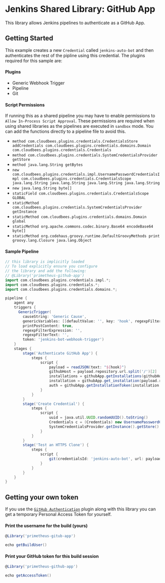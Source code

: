 # Jenkins Shared Library: GitHub App
This library allows Jenkins pipelines to authenticate as a GitHub App. 

## Getting Started
This example creates a new `Credential` called `jenkins-auto-bot` and then authenticates the rest of the pipline using this credential.  The plugins required for this sample are:

#### Plugins
- Generic Webhook Trigger
- Pipeline
- Git

#### Script Permissions
If running this as a shared pipeline you may have to enable permissions to `Allow In-Process Script Approval`. These permissions are required when using shared libraries as the pipelines are executed in `sandbox` mode. You can add the functions directly to a pipeline file to avoid this.
- `method com.cloudbees.plugins.credentials.CredentialsStore addCredentials com.cloudbees.plugins.credentials.domains.Domain com.cloudbees.plugins.credentials.Credentials`
- `method com.cloudbees.plugins.credentials.SystemCredentialsProvider getStore`
- `method java.lang.String getBytes`
- `new com.cloudbees.plugins.credentials.impl.UsernamePasswordCredentialsImpl com.cloudbees.plugins.credentials.CredentialsScope java.lang.String java.lang.String java.lang.String java.lang.String`
- `new java.lang.String byte[]`
- `staticField com.cloudbees.plugins.credentials.CredentialsScope GLOBAL`
- `staticMethod com.cloudbees.plugins.credentials.SystemCredentialsProvider getInstance`
- `staticMethod com.cloudbees.plugins.credentials.domains.Domain global`
- `staticMethod org.apache.commons.codec.binary.Base64 encodeBase64 byte[]`
- `staticMethod org.codehaus.groovy.runtime.DefaultGroovyMethods print groovy.lang.Closure java.lang.Object`

#### Sample Pipeline
```groovy
// this library is implicitly loaded
// To load explicitly ensure you configure
// the library and add the following:
// @Library('primetheus-github-app')
import com.cloudbees.plugins.credentials.impl.*;
import com.cloudbees.plugins.credentials.*;
import com.cloudbees.plugins.credentials.domains.*;

pipeline {
    agent any
    triggers {
      GenericTrigger(
        causeString: 'Generic Cause', 
        genericVariables: [[defaultValue: '', key: 'hook', regexpFilter: '', value: '$']], 
        printPostContent: true, 
        regexpFilterExpression: '', 
        regexpFilterText: '', 
        token: 'jenkins-bot-webhook-trigger')
    }
    stages {
        stage('Authenticate GitHub App') {
            steps {
                script {
                    payload = readJSON(text: "${hook}")
                    githubHost = payload.repository.url.split('/')[2]
                    installations = githubApp.getInstallations(githubHost)
                    installation = githubApp.get_installation(payload.repository.owner.login, installations)
                    auth = githubApp.getInstallationToken(installation.access_tokens_url)
                }
            }
        }
        stage('Create Credential') {
            steps {
                script {
                    uuid = java.util.UUID.randomUUID().toString()
                    Credentials c = (Credentials) new UsernamePasswordCredentialsImpl(CredentialsScope.GLOBAL, "jenkins-auto-bot", "jenkins-auto-bot", "x-access-token", auth.token)
                    SystemCredentialsProvider.getInstance().getStore().addCredentials(Domain.global(), c)
                }
            }
        }
        stage('Test an HTTPS Clone') {
            steps {
                script {
                    git(credentialsId: 'jenkins-auto-bot', url: payload.repository.clone_url)
                }
            }
        }
    }
}
```

## Getting your own token
If you use the [`GitHub Authentication`](https://plugins.jenkins.io/github-oauth/) plugin along with this library you can get a temporary Personal Access Token for yourself.

#### Print the username for the build (yours)
```groovy
@Library('primetheus-gitub-app')

echo getBuildUser()
```

#### Print your GitHub token for this build session
```groovy
@Library('primetheus-github-app')

echo getAccessToken()
```
